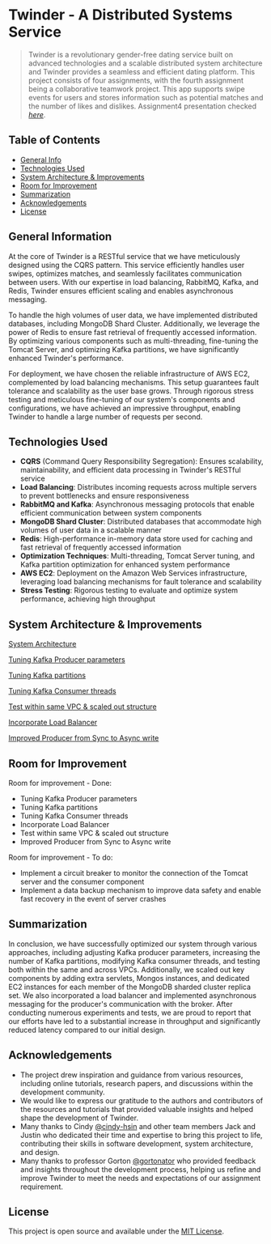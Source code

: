 # Twinder - A Distributed Systems Service
> Twinder is a revolutionary gender-free dating service built on advanced technologies and a scalable distributed system architecture and Twinder provides a seamless and efficient dating platform. This project consists of four assignments, with the fourth assignment being a collaborative teamwork project. This app supports swipe events for users and stores information such as potential matches and the number of likes and dislikes. 
> Assignment4 presentation checked [_here_](https://docs.google.com/presentation/d/1hFm6TPAzC2Zw7cwiCJnpDvBH_1iI77Kl8chhuudVlHo/edit#slide=id.g219bc6154e0_0_115). 


## Table of Contents
* [General Info](#general-information)
* [Technologies Used](#technologies-used)
* [System Architecture & Improvements](#System-Architecture-&-Improvements)
* [Room for Improvement](#room-for-improvement)
* [Summarization](#Summarization)
* [Acknowledgements](#acknowledgements)
* [License](#license)


## General Information
At the core of Twinder is a RESTful service that we have meticulously designed using the CQRS pattern. This service efficiently handles user swipes, optimizes matches, and seamlessly facilitates communication between users. With our expertise in load balancing, RabbitMQ, Kafka, and Redis, Twinder ensures efficient scaling and enables asynchronous messaging.

To handle the high volumes of user data, we have implemented distributed databases, including MongoDB Shard Cluster. Additionally, we leverage the power of Redis to ensure fast retrieval of frequently accessed information. By optimizing various components such as multi-threading, fine-tuning the Tomcat Server, and optimizing Kafka partitions, we have significantly enhanced Twinder's performance.

For deployment, we have chosen the reliable infrastructure of AWS EC2, complemented by load balancing mechanisms. This setup guarantees fault tolerance and scalability as the user base grows. Through rigorous stress testing and meticulous fine-tuning of our system's components and configurations, we have achieved an impressive throughput, enabling Twinder to handle a large number of requests per second.


## Technologies Used
- **CQRS** (Command Query Responsibility Segregation): Ensures scalability, maintainability, and efficient data processing in Twinder's RESTful service
- **Load Balancing**: Distributes incoming requests across multiple servers to prevent bottlenecks and ensure responsiveness
- **RabbitMQ and Kafka**: Asynchronous messaging protocols that enable efficient communication between system components
- **MongoDB Shard Cluster**: Distributed databases that accommodate high volumes of user data in a scalable manner
- **Redis**: High-performance in-memory data store used for caching and fast retrieval of frequently accessed information
- **Optimization Techniques**: Multi-threading, Tomcat Server tuning, and Kafka partition optimization for enhanced system performance
- **AWS EC2**: Deployment on the Amazon Web Services infrastructure, leveraging load balancing mechanisms for fault tolerance and scalability
- **Stress Testing**: Rigorous testing to evaluate and optimize system performance, achieving high throughput


## System Architecture & Improvements
[System Architecture](./img/screenshot.png)

[Tuning Kafka Producer parameters](./img/screenshot1.png)

[Tuning Kafka partitions](./img/screenshot2.png)

[Tuning Kafka Consumer threads](./img/screenshot3.png)

[Test within same VPC & scaled out structure](./img/screenshot4.png)

[Incorporate Load Balancer](./img/screenshot5.png)

[Improved Producer from Sync to Async write](./img/screenshot6.png)


## Room for Improvement

Room for improvement - Done:
- Tuning Kafka Producer parameters
- Tuning Kafka partitions
- Tuning Kafka Consumer threads
- Incorporate Load Balancer
- Test within same VPC & scaled out structure
- Improved Producer from Sync to Async write

Room for improvement - To do:
- Implement a circuit breaker to monitor the connection of the Tomcat server and the consumer component
- Implement a data backup mechanism to improve data safety and enable fast recovery in the event of server crashes


## Summarization
In conclusion, we have successfully optimized our system through various approaches, including adjusting Kafka producer parameters, increasing the number of Kafka partitions, modifying Kafka consumer threads, and testing both within the same and across VPCs. Additionally, we scaled out key components by adding extra servlets, Mongos instances, and dedicated EC2 instances for each member of the MongoDB sharded cluster replica set. We also incorporated a load balancer and implemented asynchronous messaging for the producer's communication with the broker. After conducting numerous experiments and tests, we are proud to report that our efforts have led to a substantial increase in throughput and significantly reduced latency compared to our initial design.


## Acknowledgements
- The project drew inspiration and guidance from various resources, including online tutorials, research papers, and discussions within the development community.
- We would like to express our gratitude to the authors and contributors of the resources and tutorials that provided valuable insights and helped shape the development of Twinder.
- Many thanks to Cindy [@cindy-hsin](https://github.com/cindy-hsin) and other team members Jack and Justin who dedicated their time and expertise to bring this project to life, contributing their skills in software development, system architecture, and design.
- Many thanks to professor Gorton [@gortonator](https://github.com/gortonator) who provided feedback and insights throughout the development process, helping us refine and improve Twinder to meet the needs and expectations of our assignment requirement.


## License
This project is open source and available under the [MIT License](https://opensource.org/licenses/MIT).
